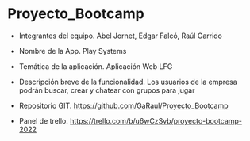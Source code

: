 # Proyecto_Bootcamp

- Integrantes del equipo.
    Abel Jornet, Edgar Falcó, Raúl Garrido
    
- Nombre de la App.
    Play Systems
     
- Temática de la aplicación.
    Aplicación Web LFG

- Descripción breve de la funcionalidad.
    Los usuarios de la empresa podrán buscar, crear y chatear con grupos para jugar
    
- Repositorio GIT.
    https://github.com/GaRaul/Proyecto_Bootcamp

- Panel de trello.
    https://trello.com/b/u6wCzSvb/proyecto-bootcamp-2022



